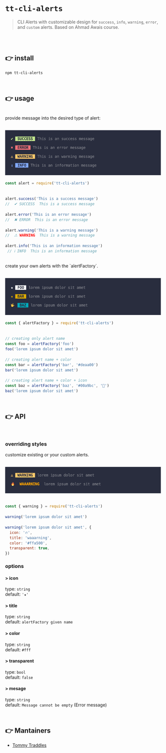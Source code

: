 # `tt-cli-alerts`


> CLI Alerts with customizable design for  `success`, `info`, `warning`, `error`, and `custom` alerts. Based on Ahmad Awais course.

<br>
<br>

## 👉 install
```sh
npm tt-cli-alerts
```
<br>

## 👉 usage

<br>
provide message into the desired type of alert:
<br>
<br>

![tt-cli-alerts default alerts](https://github.com/TommyTraddles/tt-cli-alerts/blob/main/media/default-alerts.png?raw=true)


```js
const alert = require('tt-cli-alerts')


alert.success('This is a success message')
//  ✔ SUCCESS  This is a success message

alert.error('This is an error message')
//  ✖ ERROR  This is an error message

alert.warning('This is a warning message')
//  ⚠ WARNING  This is a warning message

alert.info('This is an information message')
 // ℹ INFO  This is an information message

```

<br>
create your own alerts with the `alertFactory`.
<br>
<br>

![tt-cli-alerts custom alerts](https://github.com/TommyTraddles/tt-cli-alerts/blob/main/media/custom-alerts.png?raw=true)

```js
const { alertFactory } = require('tt-cli-alerts')


// creating only alert name
const foo = alertFactory('foo')
foo('lorem ipsum dolor sit amet')

// creating alert name + color
const bar = alertFactory('bar', '#deaa00')
bar('lorem ipsum dolor sit amet')

// creating alert name + color + icon
const baz = alertFactory('baz', '#00a9bc', '🤟')
baz('lorem ipsum dolor sit amet')


```

<br>

## 👉 API


<br>

### overriding styles
customize existing or your custom alerts.
<br>
<br>

![tt-cli-alerts overide styles](https://github.com/TommyTraddles/tt-cli-alerts/blob/main/media/overide-styles.png?raw=true)

```js

const { warning } = require('tt-cli-alerts')

warning('lorem ipsum dolor sit amet')

warning('lorem ipsum dolor sit amet', {
  icon: '🔥',
  title: 'waaarning',
  color: '#ffa500',
  transparent: true,
})

```

### options

#### > icon

type: `string` <br>
default: `'★'`

#### > title

type: `string` <br>
default: `alertFactory given name`

#### > color

type: `string` <br>
default: `#fff`

#### > transparent

type: `bool` <br>
default: `false`


#### > mesage

type: `string` <br>
default: `Message cannot be empty` (Error message)

<br>


## 👉 Mantainers

- [Tommy Traddles](https://github.com/TommyTraddles)